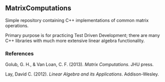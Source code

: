 ## MatrixComputations

Simple repository containing C++ implementations of common matrix operations. 

Primary purpose is for practicing Test Driven Development; there are many C++ libraries with much more extensive linear algebra functionality.

### References
Golub, G. H., & Van Loan, C. F. (2013). *Matrix Computations*. JHU press.

Lay, David C. (2012). *Linear Algebra and its Applications*. Addison-Wesley.
